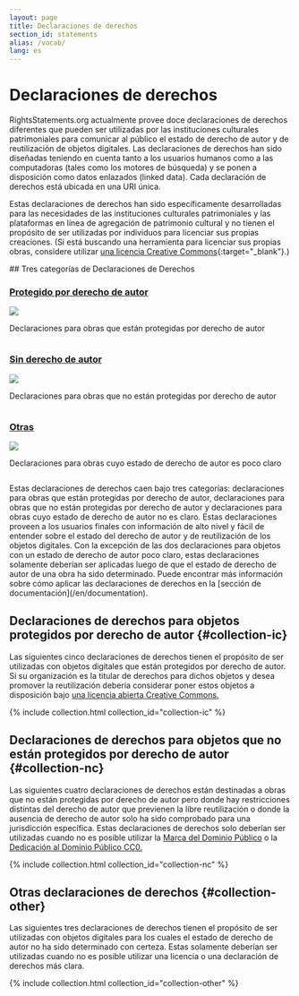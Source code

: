 ```yaml
---
layout: page
title: Declaraciones de derechos
section_id: statements
alias: /vocab/
lang: es
---
```


# Declaraciones de derechos

RightsStatements.org actualmente provee doce declaraciones de derechos diferentes que pueden ser utilizadas por las instituciones culturales patrimoniales para comunicar al público el estado de derecho de autor y de reutilización de objetos digitales. Las declaraciones de derechos han sido diseñadas teniendo en cuenta tanto a los usuarios humanos como a las computadoras (tales como los motores de búsqueda) y se ponen a disposición como datos enlazados (linked data). Cada declaración de derechos está ubicada en una URI única.

Estas declaraciones de derechos han sido específicamente desarrolladas para las necesidades de las instituciones culturales patrimoniales y las plataformas en línea de agregación de patrimonio cultural y no tienen el propósito de ser utilizadas por individuos para licenciar sus propias creaciones. (Si está buscando una herramienta para licenciar sus propias obras, considere utilizar [una licencia Creative Commons](https://creativecommons.org/licenses/){:target="_blank"}.)

<div class="box">
## Tres categorías de Declaraciones de Derechos

<div class="row" markdown="0">
  <div class="medium-4 columns">
    <div class="statements-category-teaser">
      <a href="#collection-ic"><h3>Protegido por derecho de autor</h3></a>
      <a href="#collection-ic">
        <img src="{{ site.baseurl }}/files/icons/InC.Icon-Only.dark.svg" />
      </a>
      <p>Declaraciones para obras que están protegidas por derecho de autor</p>
    </div>
  </div>
  <div class="medium-4 columns">
    <div class="statements-category-teaser">
      <a href="#collection-nc"><h3>Sin derecho de autor</h3></a>
      <a href="#collection-nc">
        <img src="{{ site.baseurl }}/files/icons/NoC.Icon-Only.dark.svg" />
      </a>
      <p>Declaraciones para obras que no están protegidas por derecho de autor</p>
    </div>
  </div>
  <div class="medium-4 columns">
    <div class="statements-category-teaser">
      <a href="#collection-other"><h3>Otras</h3></a>
      <a href="#collection-other">
        <img src="{{ site.baseurl }}/files/icons/Other.Icon-Only.dark.svg" />
      </a>
      <p>Declaraciones para obras cuyo estado de derecho de autor es poco claro</p>
    </div>
  </div>
</div>
<div>
  <p>Estas declaraciones de derechos caen bajo tres categorías: declaraciones para obras que están protegidas por derecho de autor, declaraciones para obras que no están protegidas por derecho de autor y declaraciones para obras cuyo estado de derecho de autor no es claro. Estas declaraciones proveen a los usuarios finales con información de alto nivel y fácil de entender sobre el estado del derecho de autor y de reutilización de los objetos digitales. Con la excepción de las dos declaraciones para objetos con un estado de derecho de autor poco claro, estas declaraciones solamente deberían ser aplicadas luego de que el estado de derecho de autor de una obra ha sido determinado. Puede encontrar más información sobre cómo aplicar las declaraciones de derechos en la [sección de documentación](/en/documentation).</p>
</div>

</div>

## Declaraciones de derechos para objetos protegidos por derecho de autor {#collection-ic}

Las siguientes cinco declaraciones de derechos tienen el propósito de ser utilizadas con objetos digitales que están protegidos por derecho de autor. Si su organización es la titular de derechos para dichos objetos y desea promover la reutilización debería considerar poner estos objetos a disposición bajo [una licencia abierta Creative Commons.](https://creativecommons.org/licenses/)

{% include collection.html collection_id="collection-ic" %}

## Declaraciones de derechos para objetos que no están protegidos por derecho de autor {#collection-nc}

Las siguientes cuatro declaraciones de derechos están destinadas a obras que no están protegidas por derecho de autor pero donde hay restricciones distintas del derecho de autor que previenen la libre reutilización o donde la ausencia de derecho de autor solo ha sido comprobado para una jurisdicción específica. Estas declaraciones de derechos solo deberían ser utilizadas cuando no es posible utilizar la [Marca del Dominio Público](https://creativecommons.org/publicdomain/mark/1.0/) o la [Dedicación al Dominio Público CC0.](https://creativecommons.org/publicdomain/zero/1.0/)

{% include collection.html collection_id="collection-nc" %}

## Otras declaraciones de derechos {#collection-other}

Las siguientes tres declaraciones de derechos tienen el propósito de ser utilizadas con objetos digitales para los cuales el estado de derecho de autor no ha sido determinado con certeza. Estas solamente deberían ser utilizadas cuando no es posible utilizar una licencia o una declaración de derechos más clara.

{% include collection.html collection_id="collection-other" %}
